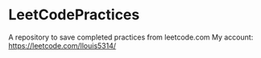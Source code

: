# LeetCodePractices
A repository to save completed practices from leetcode.com 
My account: https://leetcode.com/llouis5314/

